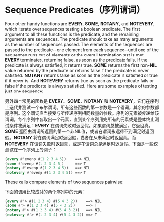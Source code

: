 # Sequence Predicates（序列谓词）

Four other handy functions are **EVERY**, **SOME**, **NOTANY**, and **NOTEVERY**,
which iterate over sequences testing a boolean predicate. The first
argument to all these functions is the predicate, and the remaining
arguments are sequences. The predicate should take as many arguments
as the number of sequences passed. The elements of the sequences are
passed to the predicate--one element from each sequence--until one of
the sequences runs out of elements or the overall termination test is
met: **EVERY** terminates, returning false, as soon as the predicate
fails. If the predicate is always satisfied, it returns true. **SOME**
returns the first non-**NIL** value returned by the predicate or returns
false if the predicate is never satisfied. **NOTANY** returns false as
soon as the predicate is satisfied or true if it never is. And
**NOTEVERY** returns true as soon as the predicate fails or false if the
predicate is always satisfied. Here are some examples of testing just
one sequence:

另外四个常见的函数是 **EVERY**、**SOME**、**NOTANY** 和
**NOTEVERY**，它们在序列上迭代并测试一个布尔谓词。所有这些函数的第一参数是一个谓词，其余的参数都是序列。这个谓词应当接受与所传递序列相同数量的参数。序列的元素被传递给该谓词，每个序列中各取出一个元素，直到某个序列用完所有的元素或是整体终止测试条件被满足：**EVERY**
在谓词失败时返回假。如果谓词总被满足，它返回真。**SOME**
返回由谓词所返回的第一个非NIL值，或者在谓词永远得不到满足时返回假。**NOTANY**
将在谓词满足时返回假，或者在从未满足时返回真。而
**NOTEVERY**
在谓词失败时返回真，或是在谓词总是满足时返回假。下面是一些仅测试在一个序列上的例子：

```lisp
(every #'evenp #(1 2 3 4 5))    ==> NIL
(some #'evenp #(1 2 3 4 5))     ==> T
(notany #'evenp #(1 2 3 4 5))   ==> NIL
(notevery #'evenp #(1 2 3 4 5)) ==> T
```

These calls compare elements of two sequences pairwise:

下面的调用比较成对的两个序列中的元素：

```lisp
(every #'> #(1 2 3 4) #(5 4 3 2))    ==> NIL
(some #'> #(1 2 3 4) #(5 4 3 2))     ==> T
(notany #'> #(1 2 3 4) #(5 4 3 2))   ==> NIL
(notevery #'> #(1 2 3 4) #(5 4 3 2)) ==> T
```
